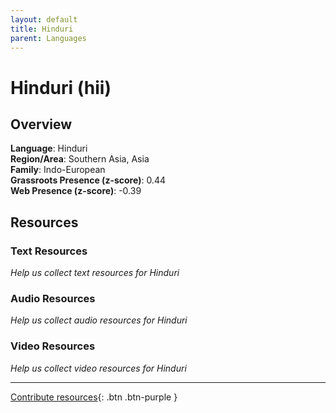 ```yaml
---
layout: default
title: Hinduri
parent: Languages
---
```


# Hinduri (hii)

## Overview

**Language**: Hinduri  
**Region/Area**: Southern Asia, Asia  
**Family**: Indo-European  
**Grassroots Presence (z-score)**: 0.44  
**Web Presence (z-score)**: -0.39  

## Resources

### Text Resources
*Help us collect text resources for Hinduri*

### Audio Resources
*Help us collect audio resources for Hinduri*

### Video Resources
*Help us collect video resources for Hinduri*

---

[Contribute resources](https://forms.office.com/e/1SfLJx3u1r){: .btn .btn-purple }
